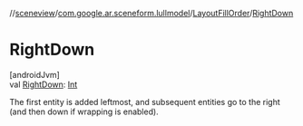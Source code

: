 //[sceneview](../../../index.md)/[com.google.ar.sceneform.lullmodel](../index.md)/[LayoutFillOrder](index.md)/[RightDown](-right-down.md)

# RightDown

[androidJvm]\
val [RightDown](-right-down.md): [Int](https://kotlinlang.org/api/latest/jvm/stdlib/kotlin/-int/index.html)

The first entity is added leftmost, and subsequent entities go to the right (and then down if wrapping is enabled).
